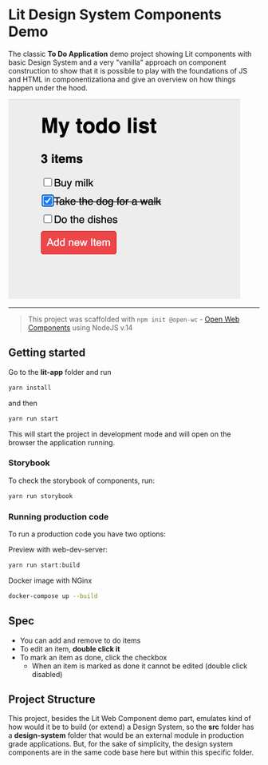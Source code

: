 # Lit Design System Components Demo

The classic **To Do Application** demo project showing Lit components with basic Design System and a very "vanilla" approach on component construction to show that it is possible to play with the foundations of JS and HTML in componentizationa and give an overview on how things happen under the hood.

<img src="to-do-screenshot.png" height="400" />

---
> This project was scaffolded with `npm init @open-wc` - [Open Web Components](https://open-wc.org/) using NodeJS v.14

## Getting started

Go to the **lit-app** folder and run

```bash
yarn install
```
and then

```bash
yarn run start
```

This will start the project in development mode and will open on the browser the application running.

### Storybook

To check the storybook of components, run:
```bash
yarn run storybook
```

### Running production code
To run a production code you have two options:

Preview with web-dev-server:
```bash
yarn run start:build
```

Docker image with NGinx
```bash
docker-compose up --build
```

## Spec

- You can add and remove to do items
- To edit an item, **double click it**
- To mark an item as done, click the checkbox
    - When an item is marked as done it cannot be edited (double click disabled)

## Project Structure

This project, besides the Lit Web Component demo part, emulates kind of how would it be to build (or extend) a Design System, so the **src** folder has a **design-system** folder that would be an external module in production grade applications. But, for the sake of simplicity, the design system components are in the same code base here but within this specific folder.
